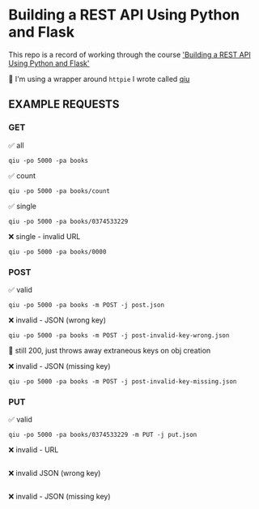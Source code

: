# Building a REST API Using Python and Flask

This repo is a record of working through the course ['Building a REST API Using Python and Flask'](https://app.pluralsight.com/library/courses/python-flask-rest-api/table-of-contents)

📍 I'm using a wrapper around `httpie` I wrote called [qiu](https://github.com/zachvalenta/util-scripts)

## EXAMPLE REQUESTS

### GET

✅ all
```
qiu -po 5000 -pa books
```

✅ count
```
qiu -po 5000 -pa books/count
```

✅ single
```
qiu -po 5000 -pa books/0374533229
```

❌ single - invalid URL
```
qiu -po 5000 -pa books/0000
```

### POST

✅ valid
```
qiu -po 5000 -pa books -m POST -j post.json
```

❌ invalid - JSON (wrong key)
```
qiu -po 5000 -pa books -m POST -j post-invalid-key-wrong.json
```

📝 still 200, just throws away extraneous keys on obj creation


❌ invalid - JSON (missing key)
```
qiu -po 5000 -pa books -m POST -j post-invalid-key-missing.json
```

### PUT

✅ valid
```
qiu -po 5000 -pa books/0374533229 -m PUT -j put.json
```

❌ invalid - URL
```

```

❌ invalid JSON (wrong key)
```

```

❌ invalid - JSON (missing key)
```

```
